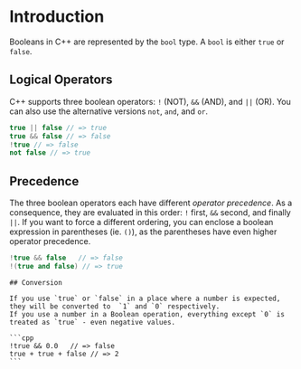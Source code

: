 # Introduction

Booleans in C++ are represented by the `bool` type.
A `bool` is either `true` or `false`.

## Logical Operators

C++ supports three boolean operators: `!` (NOT), `&&` (AND), and `||` (OR).
You can also use the alternative versions `not`, `and`, and `or`.

```cpp
true || false // => true
true && false // => false
!true // => false
not false // => true
```

## Precedence

The three boolean operators each have different _operator precedence_.
As a consequence, they are evaluated in this order: `!` first, `&&` second, and finally `||`.
If you want to force a different ordering, you can enclose a boolean expression in parentheses (ie. `()`), as the parentheses have even higher operator precedence.

```cpp
!true && false   // => false
!(true and false) // => true
```
~~~~exercism/advanced
## Conversion

If you use `true` or `false` in a place where a number is expected, they will be converted to  `1` and `0` respectively.
If you use a number in a Boolean operation, everything except `0` is treated as `true` - even negative values.

```cpp
!true && 0.0   // => false
true + true + false // => 2
```
~~~~